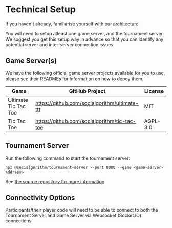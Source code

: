 # Technical Setup

If you haven't already, familiarise yourself with our [architecture](../develop/architecture.md)

You will need to setup atleast one game server, and the tournament server. We suggest you get this setup way 
in advance so that you can identify any potential server and inter-server connection issues.

## Game Server(s)

We have the following official game server projects available for you to use, please see their READMEs for information on 
how to depoy them.

| Game | GitHub Project | License |
|------|----------------|---------|
| Ultimate Tic Tac Toe | https://github.com/socialgorithm/ultimate-ttt | MIT |
| Tic Tac Toe | https://github.com/socialgorithm/tic-tac-toe |  AGPL-3.0 |

## Tournament Server

Run the following command to start the tournament server:

```
npx @socialgorithm/tournament-server --port 8000 --game <game-server-address>
``` 

See [the source repository for more information](https://github.com/socialgorithm/tournament-server/)

## Connectivity Options

Participants/their player code will need to be able to connect to both the Tournament Server and Game Server via Websocket (Socket.IO) connections.
